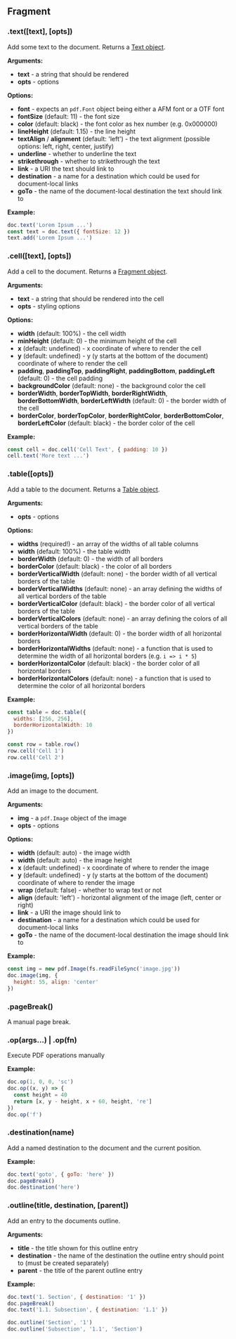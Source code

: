 ## Fragment

### .text([text], [opts])

Add some text to the document. Returns a [Text object](text.md).

**Arguments:**

- **text** - a string that should be rendered
- **opts** - options

**Options:**

- **font** - expects an `pdf.Font` object being either a AFM font or a OTF font
- **fontSize** (default: 11) - the font size
- **color** (default: black) - the font color as hex number (e.g. 0x000000)
- **lineHeight** (default: 1.15) - the line height
- **textAlign** / **alignment** (default: 'left') - the text alignment (possible options: left, right, center, justify)
- **underline** - whether to underline the text
- **strikethrough** - whether to strikethrough the text
- **link** - a URI the text should link to
- **destination** - a name for a destination which could be used for document-local links
- **goTo** - the name of the document-local destination the text should link to

**Example:**

```js
doc.text('Lorem Ipsum ...')
const text = doc.text({ fontSize: 12 })
text.add('Lorem Ipsum ...')
```

### .cell([text], [opts])

Add a cell to the document. Returns a [Fragment object](fragment.md).

**Arguments:**

- **text** - a string that should be rendered into the cell
- **opts** - styling options

**Options:**

- **width** (default: 100%) - the cell width
- **minHeight** (default: 0) - the minimum height of the cell
- **x** (default: undefined) - x coordinate of where to render the cell
- **y** (default: undefined) - y (y starts at the bottom of the document) coordinate of where to render the cell
- **padding**, **paddingTop**, **paddingRight**, **paddingBottom**, **paddingLeft** (default: 0) - the cell padding
- **backgroundColor** (default: none) - the background color the cell
- **borderWidth**, **borderTopWidth**, **borderRightWidth**, **borderBottomWidth**, **borderLeftWidth** (default: 0) - the border width of the cell
- **borderColor**, **borderTopColor**, **borderRightColor**, **borderBottomColor**, **borderLeftColor** (default: black) - the border color of the cell

**Example:**

```js
const cell = doc.cell('Cell Text', { padding: 10 })
cell.text('More text ...')
```

### .table([opts])

Add a table to the document. Returns a [Table object](table.md).

**Arguments:**

- **opts** - options

**Options:**

- **widths** (required!) - an array of the widths of all table columns
- **width** (default: 100%) - the table width
- **borderWidth** (default: 0) - the width of all borders
- **borderColor** (default: black) - the color of all borders
- **borderVerticalWidth** (default: none) - the border width of all vertical borders of the table
- **borderVerticalWidths** (default: none) - an array defining the widths of all vertical borders of the table
- **borderVerticalColor** (default: black) - the border color of all vertical borders of the table
- **borderVerticalColors** (default: none) - an array defining the colors of all vertical borders of the table
- **borderHorizontalWidth** (default: 0) - the border width of all horizontal borders
- **borderHorizontalWidths** (default: none) - a function that is used to determine the width of all horizontal borders (e.g. `i => i * 5`)
- **borderHorizontalColor** (default: black) - the border color of all horizontal borders
- **borderHorizontalColors** (default: none) - a function that is used to determine the color of all horizontal borders

**Example:**

```js
const table = doc.table({
  widths: [256, 256],
  borderHorizontalWidth: 10
})

const row = table.row()
row.cell('Cell 1')
row.cell('Cell 2')
```

### .image(img, [opts])

Add an image to the document.

**Arguments:**

- **img** - a `pdf.Image` object of the image
- **opts** - options

**Options:**

- **width** (default: auto) - the image width
- **width** (default: auto) - the image height
- **x** (default: undefined) - x coordinate of where to render the image
- **y** (default: undefined) - y (y starts at the bottom of the document) coordinate of where to render the image
- **wrap** (default: false) - whether to wrap text or not
- **align** (default: 'left') - horizontal alignment of the image (left, center or right)
- **link** - a URI the image should link to
- **destination** - a name for a destination which could be used for document-local links
- **goTo** - the name of the document-local destination the image should link to

**Example:**

```js
const img = new pdf.Image(fs.readFileSync('image.jpg'))
doc.image(img, {
  height: 55, align: 'center'
})
```

### .pageBreak()

A manual page break.

### .op(args...) | .op(fn)

Execute PDF operations manually

**Example:**

```js
doc.op(1, 0, 0, 'sc')
doc.op((x, y) => {
  const height = 40
  return [x, y - height, x + 60, height, 're']
})
doc.op('f')
```

### .destination(name)

Add a named destination to the document and the current position.

**Example:**

```js
doc.text('goto', { goTo: 'here' })
doc.pageBreak()
doc.destination('here')
```

### .outline(title, destination, [parent])

Add an entry to the documents outline.

**Arguments:**

- **title** - the title shown for this outline entry
- **destination** - the name of the destination the outline entry should point to (must be created separately)
- **parent** - the title of the parent outline entry

**Example:**

```js
doc.text('1. Section', { destination: '1' })
doc.pageBreak()
doc.text('1.1. Subsection', { destination: '1.1' })

doc.outline('Section', '1')
doc.outline('Subsection', '1.1', 'Section')
```
